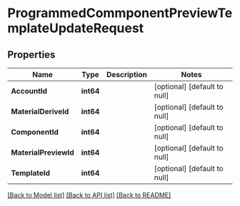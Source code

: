 # ProgrammedCommponentPreviewTemplateUpdateRequest

## Properties
Name | Type | Description | Notes
------------ | ------------- | ------------- | -------------
**AccountId** | **int64** |  | [optional] [default to null]
**MaterialDeriveId** | **int64** |  | [optional] [default to null]
**ComponentId** | **int64** |  | [optional] [default to null]
**MaterialPreviewId** | **int64** |  | [optional] [default to null]
**TemplateId** | **int64** |  | [optional] [default to null]

[[Back to Model list]](../README.md#documentation-for-models) [[Back to API list]](../README.md#documentation-for-api-endpoints) [[Back to README]](../README.md)


